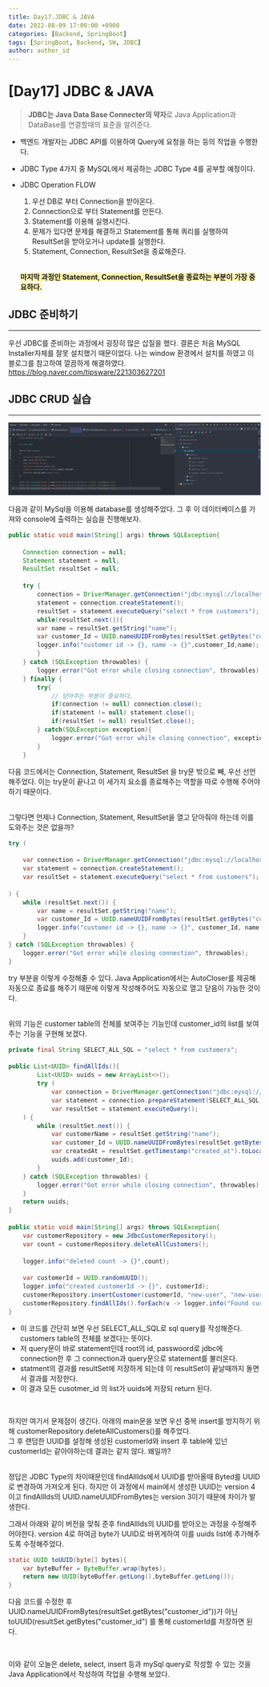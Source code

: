 ```yaml
---
title: Day17.JDBC & JAVA
date: 2022-08-09 17:00:00 +0900
categories: [Backend, SpringBoot]
tags: [SpringBoot, Backend, SW, JDBC] 
author: author_id 
---
```

# [Day17] JDBC & JAVA
> **JDBC는 Java Data Base Connecter의 약자**로 Java Application과 DataBase를 연결할때의 표준을 알려준다.

- 백엔드 개발자는 JDBC API를 이용하여 Query에 요청을 하는 등의 작업을 수행한다.
- JDBC Type 4가지 중 MySQL에서 제공하는 JDBC Type 4를 공부할 예정이다.

- JDBC Operation FLOW
    1. 우선 DB로 부터 Connection을 받아온다.
    2. Connection으로 부터 Statement를 만든다.
    3. Statement를 이용해 실행시킨다.
    4. 문제가 있다면 문제를 해결하고 Statement를 통해 쿼리를 실행하여 ResultSet을 받아오거나 update를 실행한다.
    5. Statement, Connection, ResultSet을 종료해준다.  
    <br>

    **<span style = "background-color: #fff5b1">마지막 과정인 Statement, Connection, ResultSet을 종료하는 부분이 가장 중요하다.</span>**


## JDBC 준비하기
---
우선 JDBC를 준비하는 과정에서 굉장히 많은 삽질을 했다. 결론은 처음 MySQL Installer자체를 잘못 설치했기 때문이었다. 나는 window 환경에서 설치를 하였고 이 블로그를 참고하여 깔끔하게 해결하였다.  
<https://blog.naver.com/tipsware/221303627201>

## JDBC CRUD 실습
---

![Desktop View](/assets/img/2022.08/09-1.PNG)

다음과 같이 MySql을 이용해 database를 생성해주었다. 그 후 이 데이터베이스를 가져와 console에 출력하는 실습을 진행해보자.  

```java
public static void main(String[] args) throws SQLException{
        
    Connection connection = null;
    Statement statement = null;
    ResultSet resultSet = null;

    try {
        connection = DriverManager.getConnection("jdbc:mysql://localhost/order_mgmt", "DB_ID","DB_PASSWORD");
        statement = connection.createStatement();
        resultSet = statement.executeQuery("select * from customers");
        while(resultSet.next()){
        var name = resultSet.getString("name");
        var customer_Id = UUID.nameUUIDFromBytes(resultSet.getBytes("customer_id"));
        logger.info("customer id -> {}, name -> {}",customer_Id,name);
        }
    } catch (SQLException throwables) {
        logger.error("Got error while closing connection", throwables);
    } finally {
        try{
            // 닫아주는 부분이 중요하다.
            if(connection != null) connection.close();
            if(statement != null) statement.close();
            if(resultSet != null) resultSet.close();
        } catch(SQLException exception){
            logger.error("Got error while closing connection", exception);
        }
    }
```

다음 코드에서는 Connection, Statement, ResultSet 을 try문 밖으로 빼, 우선 선언해주었다. 이는 try문이 끝나고 이 세가지 요소를 종료해주는 역할을 따로 수행해 주어야 하기 때문이다.  
<br>

그렇다면 언제나 Connection, Statement, ResultSet을 열고 닫아줘야 하는데 이를 도와주는 것은 없을까?  

```java
try (
            
    var connection = DriverManager.getConnection("jdbc:mysql://localhost/order_mgmt", "DB_ID","DB_PASSWORD");
    var statement = connection.createStatement();
    var resultSet = statement.executeQuery("select * from customers");

) {
    while (resultSet.next()) {
        var name = resultSet.getString("name");
        var customer_Id = UUID.nameUUIDFromBytes(resultSet.getBytes("customer_id"));
        logger.info("customer id -> {}, name -> {}", customer_Id, name);
    }
} catch (SQLException throwables) {
    logger.error("Got error while closing connection", throwables);
}
```

try 부분을 이렇게 수정해줄 수 있다. Java Application에서는 AutoCloser를 제공해 자동으로 종료를 해주기 때문에 이렇게 작성해주어도 자동으로 열고 닫음이 가능한 것이다.  
<br>

위의 기능은 customer table의 전체를 보여주는 기능인데 customer_id의 list를 보여주는 기능을 구현해 보겠다.

```java
private final String SELECT_ALL_SQL = "select * from customers";

public List<UUID> findAllIds(){
        List<UUID> uuids = new ArrayList<>();
        try (
            var connection = DriverManager.getConnection("jdbc:mysql://localhost/order_mgmt", "DB_ID","DB_PASSWORD");
            var statement = connection.prepareStatement(SELECT_ALL_SQL);
            var resultSet = statement.executeQuery();
    ) {
        while (resultSet.next()) {
            var customerName = resultSet.getString("name");
            var customer_Id = UUID.nameUUIDFromBytes(resultSet.getBytes("customer_id"));
            var createdAt = resultSet.getTimestamp("created_at").toLocalDateTime();
            uuids.add(customer_Id);
        }
    } catch (SQLException throwables) {
        logger.error("Got error while closing connection", throwables);
    }
    return uuids;
}

public static void main(String[] args) throws SQLException{
    var customerRepository = new JdbcCustomerRepository();
    var count = customerRepository.deleteAllCustomers();

    logger.info("deleted count -> {}",count);

    var customerId = UUID.randomUUID();
    logger.info("created customerId -> {}", customerId);
    customerRepository.insertCustomer(customerId, "new-user", "new-user@gmail.com");
    customerRepository.findAllIds().forEach(v -> logger.info("Found customerId : {}",v));
}
```
- 이 코드를 간단히 보면 우선 SELECT_ALL_SQL로 sql query를 작성해준다. customers table의 전체를 보겠다는 뜻이다.  
- 저 query문이 바로 statement인데 root의 id, passwoord로 jdbc에 connection한 후 그 connection과 query문으로 statement를 불러온다.  
- statment의 결과를 resultSet에 저장하게 되는데 이 resultSet이 끝날때까지 돌면서 결과를 저장한다.  
- 이 결과 모든 cusotmer_id 의 list가 uuids에 저장되 return 된다.
<br>

하지만 여기서 문제점이 생긴다. 아래의 main문을 보면 우선 중복 insert를 방지하기 위해 customerRepository.deleteAllCustomers()를 해주었다.  
그 후 랜덤한 UUID를 설정해 생성된 customerId와 insert 후 table에 있넌 customerId는 같아야하는데 결과는 같지 않다. 왜일까?  
<br>

정답은 JDBC Type의 차이때문인데 findAllIds에서 UUID를 받아올때 Byted를 UUID로 변경하여 가져오게 된다. 하지만 이 과정에서 main에서 생성한 UUID는 version 4이고 findAllIds의 UUID.nameUUIDFromBytes는 version 3이기 때문에 차이가 발생한다.
<br>

그래서 아래와 같이 버전을 맞춰 준후 findAllIds의 UUID를 받아오는 과정을 수정해주어야한다. version 4로 하여금 byte가 UUID로 바뀌게하여 이를 uuids list에 추가해주도록 수정해주었다.
```java
static UUID toUUID(byte[] bytes){
    var byteBuffer = ByteBuffer.wrap(bytes);
    return new UUID(byteBuffer.getLong(),byteBuffer.getLong());
}
```

다음 코드를 수정한 후 UUID.nameUUIDFromBytes(resultSet.getBytes("customer_id"))가 아닌 toUUID(resultSet.getBytes("customer_id") 를 통해 customerId를 저장하면 된다.

<br>

이와 같이 오늘은 delete, select, insert 등과 mySql query로 작성할 수 있는 것을 Java Application에서 작성하여 작업을 수행해 보았다.